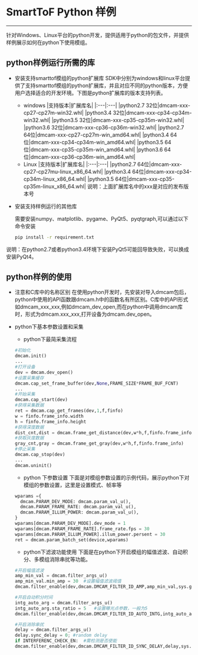 # SmartToF Python 样例
***
针对Windows、Linux平台的python开发，提供适用于python的包文件，并提供样例展示如何在python下使用模组。

## python样例运行所需的库
- 安装支持smarttof模组的python扩展库
  SDK中分别为windows和linux平台提供了支持smarttof模组的python扩展库，并且对应不同的python版本，方便用户选择适合的开发环境。下图是python扩展库的版本支持列表。
  -  windows
  |支持版本|扩展库名|
  |:---|:---|
  |python2.7 32位|dmcam-xxx-cp27-cp27m-win32.whl|
  |python3.4 32位|dmcam-xxx-cp34-cp34m-win32.whl|
  |python3.5 32位|dmcam-xxx-cp35-cp35m-win32.whl|
  |python3.6 32位|dmcam-xxx-cp36-cp36m-win32.whl|
  |python2.7 64位|dmcam-xxx-cp27-cp27m-win_amd64.whl|
  |python3.4 64位|dmcam-xxx-cp34-cp34m-win_amd64.whl|
  |python3.5 64位|dmcam-xxx-cp35-cp35m-win_amd64.whl|
  |python3.6 64位|dmcam-xxx-cp36-cp36m-win_amd64.whl|
  - Linux
  |支持版本|扩展库名|
  |:---|:---|
  |python2.7 64位|dmcam-xxx-cp27-cp27mu-linux_x86_64.whl|
  |python3.4 64位|dmcam-xxx-cp34-cp34m-linux_x86_64.whl|
  |python3.5 64位|dmcam-xxx-cp35-cp35m-linux_x86_64.whl|
说明：上面扩展库名中的xxx是对应的发布版本号

- 安装支持样例运行的其他库

  ​需要安装numpy、matplotlib、pygame、PyQt5、pyqtgraph,可以通过以下命令安装
  ~~~BASH
  pip install -r requirement.txt
  ~~~

说明：在python2.7或者python3.4环境下安装PyQt5可能回导致失败，可以换成安装PyQt4。

## python样例的使用
- 注意和C库中的名称区别
在使用python开发时，先安装对导入dmcam包后，python中使用的API函数跟dmcam.h中的函数名有所区别。C库中的API形式如dmcam_xxx_xxx,例如dmcam_dev_open,而在python中调用dmcam库时，形式为dmcam.xxx_xxx,打开设备为dmcam.dev_open。
- python下基本参数设置和采集
  - python下最简采集流程
  ~~~PYTHON
  #初始化
  dmcam.init()
  ...
  #打开设备
  dev = dmcam.dev_open()
  #设置采集缓存
  dmcam.cap_set_frame_buffer(dev,None,FRAME_SIZE*FRAME_BUF_FCNT)
  ...
  #开始采集
  dmcam.cap_start(dev)
  #获得采集数据
  ret = dmcam.cap_get_frames(dev,1,f,finfo)
  w = finfo.frame_info.width
  h = finfo.frame_info.height
  #获得深度数据
  dist_cnt,dist = dmcam.frame_get_distance(dev,w*h,f,finfo.frame_info)
  #获取灰度数据
  gray_cnt,gray = dmcam.frame_get_gray(dev,w*h,f,finfo.frame_info)
  #停止采集
  dmcam.cap_stop(dev)
  ...
  dmcam.uninit()
  ~~~

  - python 下参数设置
  下面是对模组参数设置的示例代码，展示python下对模组的参数设置，这里是设置模式、帧率等
  ~~~PYTHON
  wparams ={
    dmcam.PARAM_DEV_MODE: dmcam.param_val_u(),
    dmcam.PARAM_FRAME_RATE: dmcam.param_val_u(),
    dmcam.PARAM_ILLUM_POWER: dmcam.param_val_u(),
  }
  wparams[dmcam.PARAM_DEV_MODE].dev_mode = 1
  wparams[dmcam.PARAM_FRAME_RATE].frame_rate.fps = 30
  wparams[dmcam.PARAM_ILLUM_POWER].illum_power.persent = 30
  ret = dmcam.param_batch_set(device,wparams)
  ~~~
  - python下滤波功能使用
  下面是在python下开启模组的幅值滤波、自动积分、多模组消除串扰等功能。
  ~~~PYTHON
  #开启幅值滤波
  amp_min_val = dmcam.filter_args_u()
  amp_min_val.min_amp = 30	#设置幅值滤波阈值
  dmcam.filter_enable(dev,dmcam.DMCAM_FILTER_ID_AMP,amp_min_val,sys.getsizeof(amp_min_val))	#开启幅值滤波
  
  #开启自动积分时间
  intg_auto_arg = dmcam.filter_args_u()
  intg_auto_arg.sta_ratio = 5	#设置曝光点参数，一般为5
  dmcam.filter_enable(dev,dmcam.DMCAM_FILTER_ID_AUTO_INTG,intg_auto_arg,sys.getsizeof(intg_auto_arg))	#开启自动曝光
  
  #开启消除串扰
  delay = dmcam.filter_args_u()
  delay.sync_delay = 0; #random delay
  if INTERFERENC_CHECK_EN:	#需检测是否使能
  dmcam.filter_enable(dev,dmcam.DMCAM_FILTER_ID_SYNC_DELAY,delay,sys.getsizeof(delay))
  
  ~~~

